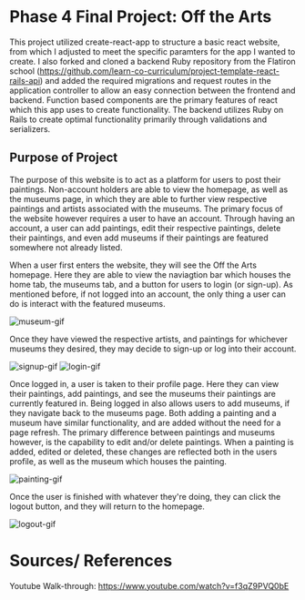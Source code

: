 # Phase 4 Final Project: Off the Arts

This project utilized create-react-app to structure a basic react website, from which I adjusted to meet the specific paramters for the app I wanted to create. I also forked and cloned a backend Ruby repository from the Flatiron school (https://github.com/learn-co-curriculum/project-template-react-rails-api) and added the required migrations and request routes in the application controller to allow an easy connection between the frontend and backend. Function based components are the primary features of react which this app uses to create functionality. The backend utilizes Ruby on Rails to create optimal functionality primarily through validations and serializers.  

## Purpose of Project

The purpose of this website is to act as a platform for users to post their paintings. Non-account holders are able to view the homepage, as well as the museums page, in which they are able to further view respective paintings and artists associated with the museums. The primary focus of the website however requires a user to have an account. Through having an account, a user can add paintings, edit their respective paintings, delete their paintings, and even add museums if their paintings are featured somewhere not already listed. 

When a user first enters the website, they will see the Off the Arts homepage. Here they are able to view the naviagtion bar which houses the home tab, the museums tab, and a button for users to login (or sign-up). As mentioned before, if not logged into an account, the only thing a user can do is interact with the featured museums.

![museum-gif](https://imgur.com/urDPPUy.gif)

Once they have viewed the respective artists, and paintings for whichever museums they desired, they may decide to sign-up or log into their account.

![signup-gif](https://imgur.com/xO0kvLU.gif)
![login-gif](https://imgur.com/u5ek5vH.gif)

Once logged in, a user is taken to their profile page. Here they can view their paintings, add paintings, and see the museums their paintings are currently featured in. Being logged in also allows users to add museums, if they navigate back to the museums page. Both adding a painting and a museum have similar functionality, and are added without the need for a page refresh. The primary difference between paintings and museums however, is the capability to edit and/or delete paintings. When a painting is added, edited or deleted, these changes are reflected both in the users profile, as well as the museum which houses the painting. 

![painting-gif](https://imgur.com/8jdr7ea.gif)

Once the user is finished with whatever they're doing, they can click the logout button, and they will return to the homepage.

![logout-gif](https://imgur.com/b4qCN9N.gif)

# Sources/ References

Youtube Walk-through: https://www.youtube.com/watch?v=f3qZ9PVQ0bE
